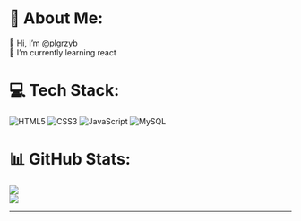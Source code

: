 # 💫 About Me:
👋 Hi, I’m @plgrzyb<br>
🌱 I’m currently learning react<br>

# 💻 Tech Stack:
![HTML5](https://img.shields.io/badge/html5-%23E34F26.svg?style=for-the-badge&logo=html5&logoColor=white) ![CSS3](https://img.shields.io/badge/css3-%231572B6.svg?style=for-the-badge&logo=css3&logoColor=white) ![JavaScript](https://img.shields.io/badge/javascript-%23323330.svg?style=for-the-badge&logo=javascript&logoColor=%23F7DF1E) ![MySQL](https://img.shields.io/badge/mysql-%2300000f.svg?style=for-the-badge&logo=mysql&logoColor=white) 
# 📊 GitHub Stats:
![](https://github-readme-streak-stats.herokuapp.com/?user=plgrzyb&theme=monokai&hide_border=false)<br/>
![](https://github-readme-stats.vercel.app/api/top-langs/?username=plgrzyb&theme=monokai&hide_border=false&include_all_commits=false&count_private=false&layout=compact)

---
